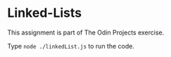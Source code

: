 # Linked-Lists

This assignment is part of The Odin Projects exercise. <br/>

Type `node ./linkedList.js` to run the code. <br/>
